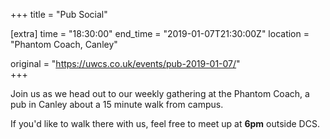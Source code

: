 +++
title = "Pub Social"

[extra]
time = "18:30:00"
end_time = "2019-01-07T21:30:00Z"
location = "Phantom Coach, Canley"

original = "https://uwcs.co.uk/events/pub-2019-01-07/"    
+++

Join us as we head out to our weekly gathering at the Phantom Coach, a pub in Canley about a 15 minute walk from campus.

If you'd like to walk there with us, feel free to meet up at **6pm** outside DCS.

